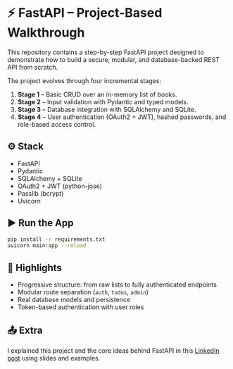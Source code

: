 # ⚡ FastAPI – Project-Based Walkthrough

This repository contains a step-by-step FastAPI project designed to demonstrate how to build a secure, modular, and database-backed REST API from scratch.

The project evolves through four incremental stages:

1. **Stage 1** – Basic CRUD over an in-memory list of books.
2. **Stage 2** – Input validation with Pydantic and typed models.
3. **Stage 3** – Database integration with SQLAlchemy and SQLite.
4. **Stage 4** – User authentication (OAuth2 + JWT), hashed passwords, and role-based access control.

## ⚙️ Stack

- FastAPI  
- Pydantic  
- SQLAlchemy + SQLite  
- OAuth2 + JWT (python-jose)  
- Passlib (bcrypt)  
- Uvicorn

## ▶️ Run the App

```bash
pip install -r requirements.txt
uvicorn main:app --reload
````

## 📌 Highlights

* Progressive structure: from raw lists to fully authenticated endpoints
* Modular route separation (`auth`, `todos`, `admin`)
* Real database models and persistence
* Token-based authentication with user roles

## 📤 Extra

I explained this project and the core ideas behind FastAPI in this [LinkedIn post](https://www.linkedin.com/posts/carlos-morales-aguilera_fastapi-python-backend-activity-7343347775960449024-A5aX?utm_source=share&utm_medium=member_desktop&rcm=ACoAACGfzmkB2FzOzdh4Zn8oi45frTzj4p6PzH4) using slides and examples.
